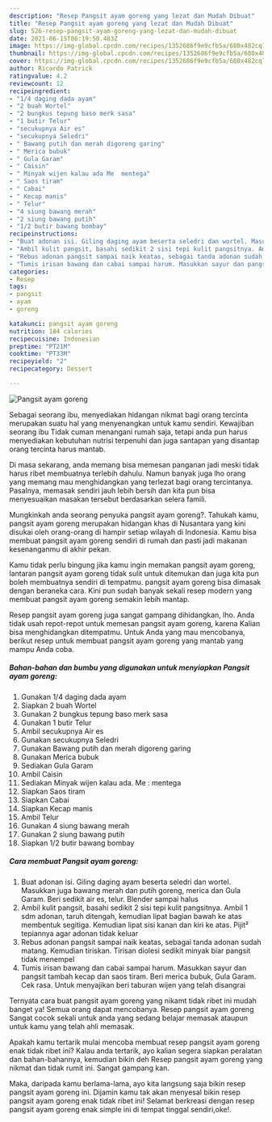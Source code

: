 ```yaml
---
description: "Resep Pangsit ayam goreng yang lezat dan Mudah Dibuat"
title: "Resep Pangsit ayam goreng yang lezat dan Mudah Dibuat"
slug: 526-resep-pangsit-ayam-goreng-yang-lezat-dan-mudah-dibuat
date: 2021-06-15T06:19:50.483Z
image: https://img-global.cpcdn.com/recipes/1352686f9e9cfb5a/680x482cq70/pangsit-ayam-goreng-foto-resep-utama.jpg
thumbnail: https://img-global.cpcdn.com/recipes/1352686f9e9cfb5a/680x482cq70/pangsit-ayam-goreng-foto-resep-utama.jpg
cover: https://img-global.cpcdn.com/recipes/1352686f9e9cfb5a/680x482cq70/pangsit-ayam-goreng-foto-resep-utama.jpg
author: Ricardo Patrick
ratingvalue: 4.2
reviewcount: 12
recipeingredient:
- "1/4 daging dada ayam"
- "2 buah Wortel"
- "2 bungkus tepung baso merk sasa"
- "1 butir Telur"
- "secukupnya Air es"
- "secukupnya Seledri"
- " Bawang putih dan merah digoreng garing"
- " Merica bubuk"
- " Gula Garam"
- " Caisin"
- " Minyak wijen kalau ada Me  mentega"
- " Saos tiram"
- " Cabai"
- " Kecap manis"
- " Telur"
- "4 siung bawang merah"
- "2 siung bawang putih"
- "1/2 butir bawang bombay"
recipeinstructions:
- "Buat adonan isi. Giling daging ayam beserta seledri dan wortel. Masukkan juga bawang merah dan putih goreng, merica dan Gula Garam. Beri sedikit air es, telur. Blender sampai halus"
- "Ambil kulit pangsit, basahi sedikit 2 sisi tepi kulit pangsitnya. Ambil 1 sdm adonan, taruh ditengah, kemudian lipat bagian bawah ke atas membentuk segitiga. Kemudian lipat sisi kanan dan kiri ke atas. Pijit² tepiannya agar adonan tidak keluar"
- "Rebus adonan pangsit sampai naik keatas, sebagai tanda adonan sudah matang. Kemudian tiriskan. Tirisan diolesi sedikit minyak biar pangsit tidak menempel"
- "Tumis irisan bawang dan cabai sampai harum. Masukkan sayur dan pangsit tambah kecap dan saos tiram. Beri merica bubuk, Gula Garam. Cek rasa. Untuk menyajikan beri taburan wijen yang telah disangrai"
categories:
- Resep
tags:
- pangsit
- ayam
- goreng

katakunci: pangsit ayam goreng 
nutrition: 184 calories
recipecuisine: Indonesian
preptime: "PT21M"
cooktime: "PT33M"
recipeyield: "2"
recipecategory: Dessert

---
```



![Pangsit ayam goreng](https://img-global.cpcdn.com/recipes/1352686f9e9cfb5a/680x482cq70/pangsit-ayam-goreng-foto-resep-utama.jpg)

Sebagai seorang ibu, menyediakan hidangan nikmat bagi orang tercinta merupakan suatu hal yang menyenangkan untuk kamu sendiri. Kewajiban seorang ibu Tidak cuman menangani rumah saja, tetapi anda pun harus menyediakan kebutuhan nutrisi terpenuhi dan juga santapan yang disantap orang tercinta harus mantab.

Di masa  sekarang, anda memang bisa memesan panganan jadi meski tidak harus ribet membuatnya terlebih dahulu. Namun banyak juga lho orang yang memang mau menghidangkan yang terlezat bagi orang tercintanya. Pasalnya, memasak sendiri jauh lebih bersih dan kita pun bisa menyesuaikan masakan tersebut berdasarkan selera famili. 



Mungkinkah anda seorang penyuka pangsit ayam goreng?. Tahukah kamu, pangsit ayam goreng merupakan hidangan khas di Nusantara yang kini disukai oleh orang-orang di hampir setiap wilayah di Indonesia. Kamu bisa membuat pangsit ayam goreng sendiri di rumah dan pasti jadi makanan kesenanganmu di akhir pekan.

Kamu tidak perlu bingung jika kamu ingin memakan pangsit ayam goreng, lantaran pangsit ayam goreng tidak sulit untuk ditemukan dan juga kita pun boleh membuatnya sendiri di tempatmu. pangsit ayam goreng bisa dimasak dengan beraneka cara. Kini pun sudah banyak sekali resep modern yang membuat pangsit ayam goreng semakin lebih mantap.

Resep pangsit ayam goreng juga sangat gampang dihidangkan, lho. Anda tidak usah repot-repot untuk memesan pangsit ayam goreng, karena Kalian bisa menghidangkan ditempatmu. Untuk Anda yang mau mencobanya, berikut resep untuk membuat pangsit ayam goreng yang mantab yang mampu Anda coba.

<!--inarticleads1-->

##### Bahan-bahan dan bumbu yang digunakan untuk menyiapkan Pangsit ayam goreng:

1. Gunakan 1/4 daging dada ayam
1. Siapkan 2 buah Wortel
1. Gunakan 2 bungkus tepung baso merk sasa
1. Gunakan 1 butir Telur
1. Ambil secukupnya Air es
1. Gunakan secukupnya Seledri
1. Gunakan  Bawang putih dan merah digoreng garing
1. Gunakan  Merica bubuk
1. Sediakan  Gula Garam
1. Ambil  Caisin
1. Sediakan  Minyak wijen kalau ada. Me : mentega
1. Siapkan  Saos tiram
1. Siapkan  Cabai
1. Siapkan  Kecap manis
1. Ambil  Telur
1. Gunakan 4 siung bawang merah
1. Gunakan 2 siung bawang putih
1. Siapkan 1/2 butir bawang bombay




<!--inarticleads2-->

##### Cara membuat Pangsit ayam goreng:

1. Buat adonan isi. Giling daging ayam beserta seledri dan wortel. Masukkan juga bawang merah dan putih goreng, merica dan Gula Garam. Beri sedikit air es, telur. Blender sampai halus
1. Ambil kulit pangsit, basahi sedikit 2 sisi tepi kulit pangsitnya. Ambil 1 sdm adonan, taruh ditengah, kemudian lipat bagian bawah ke atas membentuk segitiga. Kemudian lipat sisi kanan dan kiri ke atas. Pijit² tepiannya agar adonan tidak keluar
1. Rebus adonan pangsit sampai naik keatas, sebagai tanda adonan sudah matang. Kemudian tiriskan. Tirisan diolesi sedikit minyak biar pangsit tidak menempel
1. Tumis irisan bawang dan cabai sampai harum. Masukkan sayur dan pangsit tambah kecap dan saos tiram. Beri merica bubuk, Gula Garam. Cek rasa. Untuk menyajikan beri taburan wijen yang telah disangrai




Ternyata cara buat pangsit ayam goreng yang nikamt tidak ribet ini mudah banget ya! Semua orang dapat mencobanya. Resep pangsit ayam goreng Sangat cocok sekali untuk anda yang sedang belajar memasak ataupun untuk kamu yang telah ahli memasak.

Apakah kamu tertarik mulai mencoba membuat resep pangsit ayam goreng enak tidak ribet ini? Kalau anda tertarik, ayo kalian segera siapkan peralatan dan bahan-bahannya, kemudian bikin deh Resep pangsit ayam goreng yang nikmat dan tidak rumit ini. Sangat gampang kan. 

Maka, daripada kamu berlama-lama, ayo kita langsung saja bikin resep pangsit ayam goreng ini. Dijamin kamu tak akan menyesal bikin resep pangsit ayam goreng enak tidak ribet ini! Selamat berkreasi dengan resep pangsit ayam goreng enak simple ini di tempat tinggal sendiri,oke!.

